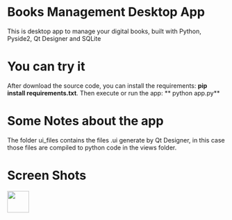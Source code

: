 # Books Management Desktop App
This is desktop app to manage your digital books, built with Python, Pyside2, Qt Designer and SQLite

# You can try it
After download the source code, you can install the requirements: **pip install requirements.txt**. Then execute or run the app: ** python app.py**

# Some Notes about the app
The folder ui_files contains the files .ui generate by Qt Designer, in this case those files are compiled to python code in the views folder.

# Screen Shots
<img src="https://drive.google.com/uc?export=view&id=1crprfakz4-LE0HLCWZXiJtfYY8Cf98AJ" width="50px">
